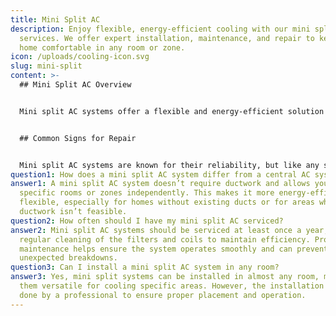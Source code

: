 ```yaml
---
title: Mini Split AC
description: Enjoy flexible, energy-efficient cooling with our mini split AC
  services. We offer expert installation, maintenance, and repair to keep your
  home comfortable in any room or zone.
icon: /uploads/cooling-icon.svg
slug: mini-split
content: >-
  ## Mini Split AC Overview


  Mini split AC systems offer a flexible and energy-efficient solution for cooling individual rooms or zones within your home. Unlike traditional central air conditioning, mini splits don’t require ductwork, making them ideal for homes without existing ducts or for adding cooling to specific areas like garages, basements, or home additions. These systems consist of an outdoor unit connected to one or more indoor units, allowing you to control the temperature in different zones independently. Our mini split AC services include expert installation, maintenance, and repair, ensuring your system operates efficiently and provides the targeted cooling you need.


  ## Common Signs for Repair


  Mini split AC systems are known for their reliability, but like any system, they may require repair from time to time. One common sign that your mini split system needs attention is if it’s not cooling as effectively as it used to, which could indicate a refrigerant leak or a problem with the compressor. Unusual noises such as hissing, gurgling, or grinding are also indicators that something may be wrong and should be addressed by a professional. If you notice that one or more indoor units aren’t responding to the remote control or are displaying error codes, it’s a sign that the system needs troubleshooting and possibly repair. Addressing these issues early can help prevent more extensive damage and ensure your system continues to cool your home effectively.
question1: How does a mini split AC system differ from a central AC system?
answer1: A mini split AC system doesn’t require ductwork and allows you to cool
  specific rooms or zones independently. This makes it more energy-efficient and
  flexible, especially for homes without existing ducts or for areas where
  ductwork isn’t feasible.
question2: How often should I have my mini split AC serviced?
answer2: Mini split AC systems should be serviced at least once a year, with
  regular cleaning of the filters and coils to maintain efficiency. Professional
  maintenance helps ensure the system operates smoothly and can prevent
  unexpected breakdowns.
question3: Can I install a mini split AC system in any room?
answer3: Yes, mini split systems can be installed in almost any room, making
  them versatile for cooling specific areas. However, the installation should be
  done by a professional to ensure proper placement and operation.
---
```


